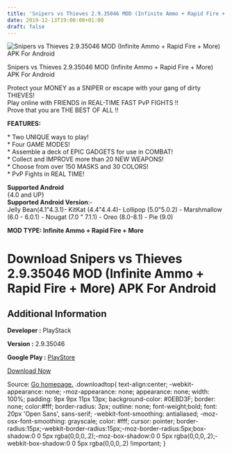 ```yaml
---
title: 'Snipers vs Thieves 2.9.35046 MOD (Infinite Ammo + Rapid Fire + More) APK For Android'
date: 2019-12-13T19:00:00+01:00
draft: false
---
```


![Snipers vs Thieves 2.9.35046 MOD (Infinite Ammo + Rapid Fire + More) APK For Android](https://i1.wp.com/apkhome.net/wp-content/uploads/2019/12/Snipers-vs-Thieves.png "Snipers vs Thieves 2.9.35046 MOD (Infinite Ammo + Rapid Fire + More) APK For Android")

  

Snipers vs Thieves 2.9.35046 MOD (Infinite Ammo + Rapid Fire + More) APK For Android

Protect your MONEY as a SNIPER or escape with your gang of dirty THIEVES!  
Play online with FRIENDS in REAL-TIME FAST PvP FIGHTS !!  
Prove that you are THE BEST OF ALL !!

**FEATURES:**

\* Two UNIQUE ways to play!  
\* Four GAME MODES!  
\* Assemble a deck of EPIC GADGETS for use in COMBAT!  
\* Collect and IMPROVE more than 20 NEW WEAPONS!  
\* Choose from over 150 MASKS and 30 COLORS!  
\* PvP Fights in REAL TIME!

**Supported Android**  
{4.0 and UP}  
**Supported Android Version**:-  
Jelly Bean(4.1"4.3.1)- KitKat (4.4"4.4.4)- Lollipop (5.0"5.0.2) - Marshmallow (6.0 - 6.0.1) - Nougat (7.0 " 7.1.1) - Oreo (8.0-8.1) - Pie (9.0)

**MOD TYPE: Infinite Ammo + Rapid Fire + More**

Download Snipers vs Thieves 2.9.35046 MOD (Infinite Ammo + Rapid Fire + More) APK For Android
=============================================================================================

Additional Information
----------------------

**Developer :** PlayStack

**Version :** 2.9.35046

**Google Play :** [PlayStore](https://play.google.com/store/apps/details?id=se.foglo.svt)

  

[Download Now](https://store4app.co/post/snipers-vs-thieves-2-9-35046-mod-infinite-ammo-rapid-fire-more-apk-for-android_1576255551)

  
Source: [Go homepage.](https://store4app.co/post/snipers-vs-thieves-2-9-35046-mod-infinite-ammo-rapid-fire-more-apk-for-android_1576255551) .downloadtop{ text-align:center; -webkit-appearance: none; -moz-appearance: none; appearance: none; width: 100%; padding: 9px 9px 11px 13px; background-color: #0EBD3F; border: none; color:#fff; border-radius: 3px; outline: none; font-weight;bold; font: 20px 'Open Sans', sans-serif; -webkit-font-smoothing: antialiased; -moz-osx-font-smoothing: grayscale; color: #fff; cursor: pointer; border-radius:15px;-webkit-border-radius:15px;-moz-border-radius:5px;box-shadow:0 0 5px rgba(0,0,0,.2);-moz-box-shadow:0 0 5px rgba(0,0,0,.2);-webkit-box-shadow:0 0 5px rgba(0,0,0,.2) !important; }